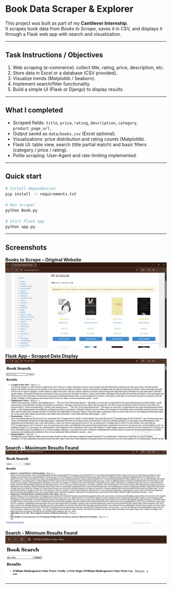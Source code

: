 # Book Data Scraper & Explorer

This project was built as part of my **Cantilever Internship**.  
It scrapes book data from *Books to Scrape*, saves it in CSV, and displays it through a Flask web app with search and visualization.

---

## Task Instructions / Objectives
1. Web scraping (e-commerce): collect title, rating, price, description, etc.  
2. Store data in Excel or a database (CSV provided).  
3. Visualize trends (Matplotlib / Seaborn).  
4. Implement search/filter functionality.  
5. Build a simple UI (Flask or Django) to display results.

---

## What I completed
- Scraped fields: `title`, `price`, `rating`, `description`, `category`, `product_page_url`.  
- Output saved as `data/books.csv` (Excel optional).  
- Visualizations: price distribution and rating counts (Matplotlib).  
- Flask UI: table view, search (title partial match) and basic filters (category / price / rating).  
- Polite scraping: User-Agent and rate-limiting implemented.

---

## Quick start

```bash
# Install dependencies
pip install -r requirements.txt

# Run scraper
python Book.py

# Start Flask app
python app.py

```

---

## Screenshots

**Books to Scrape – Original Website**  
![Site Home](Images/site_home.png)

**Flask App – Scraped Data Display**  
![Scraped Data](Images/scraped_data.png)

**Search – Maximum Results Found**  
![Search Max Result](Images/search_max.png)

**Search – Minimum Results Found**  
![Search Min Result](Images/search_min.png)

---
